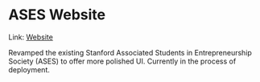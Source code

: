 # ASES Website

Link: [Website](https://ases-website-next.vercel.app/)

Revamped the existing Stanford Associated Students in Entrepreneurship Society (ASES) to offer more polished UI. Currently in the process of deployment.
